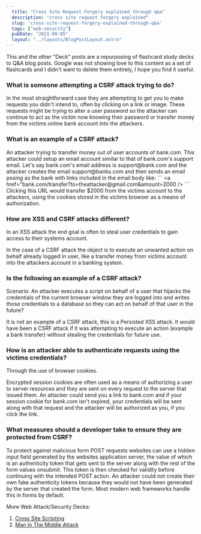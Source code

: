 ```yaml
---
  title: "Cross Site Request Forgery explained through q&a"
  description: "cross site request forgery explained"
  slug: 'cross-site-request-forgery-explained-through-q&a'
  tags: ["web-security"]
  pubDate: "2021-08-05"
  layout: "../layouts/BlogPostLayout.astro"
---
```


This and the other "Deck" posts are a repurposing of flashcard study decks to Q&A blog posts. Google was not showing love to this content as a set of flashcards and I didn't want to delete them entirely, I hope you find it useful.

<h3>What is someone attempting a CSRF attack trying to do?</h3>
In the most straightforward case they are attempting to get you to make requests you didn't intend to, often by clicking on a link or image. These requests might be trying to alter a user password so the attacker can continue to act as the victim now knowing their password or transfer money from the victims online bank account into the attackers.

<h3>What is an example of a CSRF attack?</h3>
An attacker trying to transfer money out of user accounts of bank.com. This attacker could setup an email account similar to that of bank.com's support email. Let's say bank.com's email address is support@bank.com and the attacker creates the email support@banks.com and then sends an email posing as the bank with links included in the email body like:
```
&lt;a href="bank.com/transfer?to=theattacker@gmail.com&amount=2000 />
```
Clicking this URL would transfer $2000 from the victims account to the attackers, using the cookies stored in the victims browser as a means of authorization.

<h3>How are XSS and CSRF attacks different?</h3>
In an XSS attack the end goal is often to steal user credentials to gain access to their systems account.

In the case of a CSRF attack the object is to execute an unwanted action on behalf already logged in user, like a transfer money from victims account into the attackers account in a banking system.

<h3>Is the following an example of a CSRF attack?</h3>
Scenario: An attacker executes a script on behalf of a user that hijacks the credentials of the current browser window they are logged into and writes those credentials to a database so they can act on behalf of that user in the future?

It is not an example of a CSRF attack, this is a Persisted XSS attack. It would have been a CSRF attack if it was attempting to execute an action (example a bank transfer) without stealing the credentials for future use.


<h3>How is an attacker able to authenticate requests using the victims credentials?</h3>
Through the use of browser cookies.

Encrypted session cookies are often used as a means of authorizing a user to server resources and they are sent on every request to the server that issued them. An attacker could send you a link to bank.com and if your session cookie for bank.com isn't expired, your credentials will be sent along with that request and the attacker will be authorized as you, if you click the link.

<h3>What measures should a developer take to ensure they are protected from CSRF?</h3>
To protect against malicious form POST requests websites can use a hidden input field generated by the websites application server, the value of which is an authenticity token that gets sent to the server along with the rest of the form values onsubmit. This token is then checked for validity before continuing with the intended POST action. An attacker could not create their own fake authenticity tokens because they would not have been generated by the server that created the form. Most modern web frameworks handle this in forms by default.

More Web Attack/Security Decks:
1. [Cross Site Scripting](https://tinytechtuts.com/2021-cross-site-scripting-explained/)
2. [Man In The Middle Attack](https://tinytechtuts.com/2021-man-in-the-middle-attack-explained/)